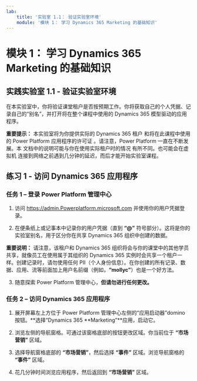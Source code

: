 ```yaml
---
lab:
    title: '实验室 1.1： 验证实验室环境'
    module: '模块 1： 学习 Dynamics 365 Marketing 的基础知识'
---
```



模块 1： 学习 Dynamics 365 Marketing 的基础知识
========================

## 实践实验室 1.1 - 验证实验室环境 

在本实验室中，你将验证课堂租户是否按预期工作。你将获取自己的个人凭据、记录自己的“别名”，并打开将在整个课程中使用的 Dynamics 365 模型驱动的应用程序。 

**重要提示：** 本实验室将为你提供实际的 Dynamics 365 租户
和将在此课程中使用的 Power Platform 应用程序的许可证
。请注意，Power Platform 一直在不断发展。本
文档中的说明可能与你在使用实际租户时的情况
有所不同。也可能会在虚拟机
连接到网络之前遇到几分钟的延迟，而后才能开始实验室课程。

练习 1 - 访问 Dynamics 365 应用程序
---------------------------------------------------

### 任务 1 – 登录 Power Platform 管理中心

1.  访问 <https://admin.Powerplatform.microsoft.com> 并使用你的用户凭据登录。

2. 在便条纸上或记事本中记录你的用户凭据（直到 **“@”** 符号部分）。这将是你的实验室别名，用于区分你在共享 Dynamics 365 组织中创建的数据。 

**重要说明：** 请注意，该租户和 Dynamics 365 组织将会与你的课堂中的其他学员共享，就像员工在使用属于其组织的 Dynamics 365 实例时会共享一个租户一样。创建记录时，请勿使用任何 PII（个人身份信息）。在你创建的所有记录、数据、应用、流等前面加上用户名前缀（例如，**“mollyc”**）也是一个好方法。

3. 随意探索 Power Platform 管理中心，**但请勿进行任何更改。**

### 任务 2 – 访问 Dynamics 365 应用程序

1.  展开屏幕左上方位于 Power Platform 管理中心左侧的“应用启动器”domino 按钮。**选择“Dynamics 365 **Marketing”**应用，启动它。

2.  浏览左侧的导航窗格。可通过该窗格底部的按钮更改区域。你当前位于 **“市场营销”** 区域。 

3.  选择导航窗格底部的 **“市场营销”**，然后选择 **“事件”** 区域。浏览导航窗格的 **“事件”** 区域。  

4.  花几分钟时间浏览应用程序，然后返回到 **“市场营销”** 区域。
